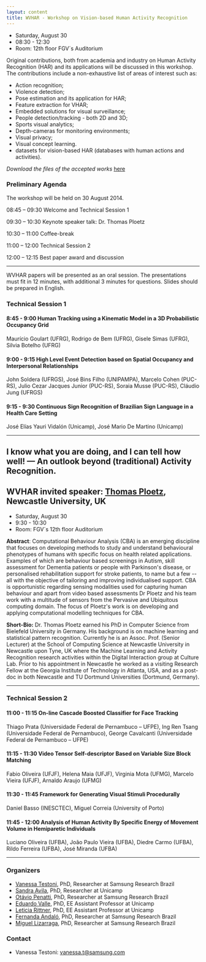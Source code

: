 ```yaml
---
layout: content
title: WVHAR - Workshop on Vision-based Human Activity Recognition 
---
```


- Saturday, August 30
- 08:30 - 12:30
- Room: 12th floor FGV´s Auditorium

Original contributions, both from academia and industry on Human Activity Recognition (HAR) and its applications will be discussed in this workshop. 
The contributions include a non-exhaustive list of areas of interest such as: 

- Action recognition;
- Violence detection;
- Pose estimation and its application for HAR;
- Feature extraction for VHAR;
- Embedded solutions for visual surveillance;
- People detection/tracking - both 2D and 3D;
- Sports visual analytics;
- Depth-cameras for monitoring environments;
- Visual privacy;
- Visual concept learning.
- datasets for vision-based HAR (databases with human actions and activities).

_Download the files of the accepted works_ [here](http://bibliotecadigital.fgv.br/dspace/bitstream/handle/10438/11953/WVHAR-SIBGRAPI-2014.pdf?sequence=1)



### Preliminary Agenda

The workshop will be held on 30 August 2014.

08:45 &ndash; 09:30 Welcome and Technical Session 1

09:30 &ndash; 10:30 Keynote speaker talk: Dr. Thomas Ploetz

10:30 &ndash; 11:00 Coffee-break

11:00 &ndash; 12:00 Technical Session 2

12:00 &ndash; 12:15 Best paper award and discussion

* * * 

WVHAR papers will be presented as an oral session. The presentations must fit in 12 minutes, with additional 3 minutes for questions. Slides should be prepared in English. 

### Technical Session 1

#### 8:45 - 9:00  Human Tracking using a Kinematic Model in a 3D Probabilistic Occupancy Grid
Maurício Goulart (UFRG), Rodrigo de Bem (UFRG), Gisele Simas (UFRG), Silvia Botelho (UFRG)

#### 9:00 - 9:15  High Level Event Detection based on Spatial Occupancy and Interpersonal Relationships
John Soldera (UFRGS), José Bins Filho (UNIPAMPA), Marcelo Cohen (PUC-RS), Julio Cezar Jacques Junior (PUC-RS), Soraia Musse (PUC-RS), Cláudio Jung (UFRGS)

#### 9:15 - 9:30  Continuous Sign Recognition of Brazilian Sign Language in a Health Care Setting
José Elías Yauri Vidalón (Unicamp), José Mario De Martino (Unicamp)

* * *

## I know what you are doing, and I can tell how well! — An outlook beyond (traditional) Activity Recognition.

## WVHAR invited speaker: [Thomas Ploetz](www.thomasploetz.de), Newcastle University, UK

- Saturday, August 30
- 9:30 - 10:30
- Room: FGV´s 12th floor Auditorium

**Abstract**: Computational Behaviour Analysis (CBA) is an emerging discipline that focuses on developing methods to study and understand behavioural phenotypes of humans with specific focus on health related applications. Examples of which are behaviour based screenings in Autism, skill assessment for Dementia patients or people with Parkinson's disease, or personalised rehabilitation support for stroke patients, to name but a few -- all with the objective of tailoring and improving individualised support. CBA is opportunistic regarding sensing modalities used for capturing human behaviour and apart from video based assessments Dr Ploetz and his team work with a multitude of sensors from the Pervasive and Ubiquitous computing domain. The focus of Ploetz's work is on developing and applying computational modelling techniques for CBA.

**Short-Bio:** Dr. Thomas Ploetz earned his PhD in Computer Science from Bielefeld University in Germany. His background is on machine learning and statistical pattern recognition.
Currently he is an Assoc. Prof. (Senior Lecturer) at the School of Computing Science at Newcastle University in Newcastle upon Tyne, UK where the Machine Learning and Activity Recognition research activities within the Digital Interaction group at Culture Lab. Prior to his appointment in Newcastle he worked as a visiting Research Fellow at the Georgia Institute of Technology in Atlanta, USA, and as a post-doc in both Newcastle and TU Dortmund Universities (Dortmund, Germany).

* * *

### Technical Session 2

#### 11:00 - 11:15  On-line Cascade Boosted Classifier for Face Tracking
Thiago Prata (Universidade Federal de Pernambuco &ndash; UFPE), Ing Ren Tsang (Universidade Federal de Pernambuco), George Cavalcanti (Universidade Federal de Pernambuco &ndash; UFPE) 

#### 11:15 - 11:30  Video Tensor Self-descriptor Based on Variable Size Block Matching
Fabio Oliveira (UFJF), Helena Maia (UFJF), Virginia Mota (UFMG), Marcelo Vieira (UFJF), Arnaldo Araujo (UFMG)

#### 11:30 - 11:45  Framework for Generating Visual Stimuli Procedurally
Daniel Basso (INESCTEC), Miguel Correia (University of Porto)

#### 11:45 - 12:00  Analysis of Human Activity By Specific Energy of Movement Volume in Hemiparetic Individuals
Luciano Oliveira (UFBA), João Paulo Vieira (UFBA), Diedre Carmo (UFBA), Rildo Ferreira (UFBA), José Miranda (UFBA)

* * *

### Organizers

- [Vanessa Testoni](http://lattes.cnpq.br/0957464563211928), PhD, Researcher at Samsung Research Brazil
- [Sandra Avila](http://lattes.cnpq.br/8343699060914150), PhD, Researcher at Unicamp
- [Ot&aacute;vio Penatti](http://lattes.cnpq.br/9435126211245735), PhD, Researcher at Samsung Research Brazil
- [Eduardo Valle](http://lattes.cnpq.br/6301401714714951), PhD, EE Assistant Professor at Unicamp
- [Leticia Rittner](http://lattes.cnpq.br/6540619386101635), PhD, EE Assistant Professor at Unicamp
- [Fernanda Andal&oacute;](http://lattes.cnpq.br/1511096593761280), PhD, Researcher at Samsung Research Brazil
- [Miguel Lizarraga](http://lattes.cnpq.br/8820652347287112), PhD, Researcher at Samsung Research Brazil 

### Contact

- Vanessa Testoni: [vanessa.t@samsung.com](mailto:vanessa.t@samsung.com)
